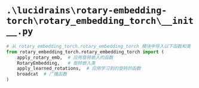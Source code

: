 # `.\lucidrains\rotary-embedding-torch\rotary_embedding_torch\__init__.py`

```py
# 从 rotary_embedding_torch.rotary_embedding_torch 模块中导入以下函数和类
from rotary_embedding_torch.rotary_embedding_torch import (
    apply_rotary_emb,  # 应用旋转嵌入的函数
    RotaryEmbedding,   # 旋转嵌入类
    apply_learned_rotations,  # 应用学习到的旋转的函数
    broadcat  # 广播函数
)
```